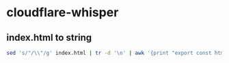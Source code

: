 # cloudflare-whisper

## index.html to string

```zsh
sed 's/"/\\"/g' index.html | tr -d '\n' | awk '{print "export const html = \""$0"\";"}' > src/html.ts
```
